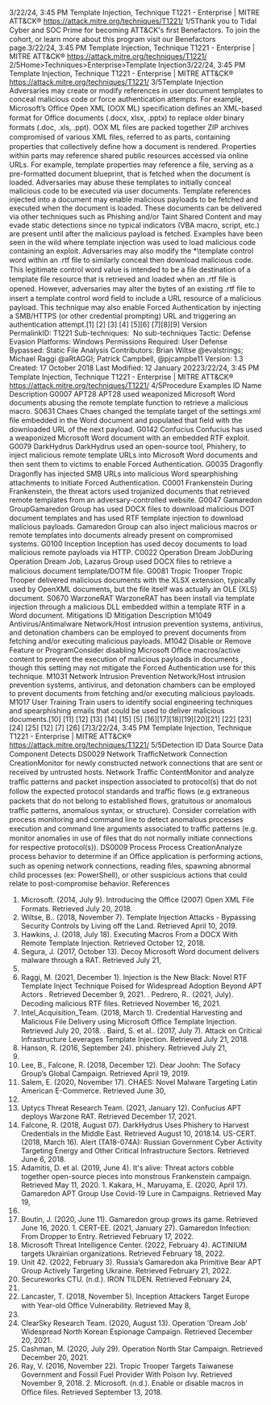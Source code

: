 3/22/24, 3:45 PM Template Injection, Technique T1221 - Enterprise | MITRE ATT&CK®
https://attack.mitre.org/techniques/T1221/ 1/5Thank you to Tidal Cyber and SOC Prime for becoming ATT&CK's ﬁrst Benefactors. To join the cohort, or learn more about this program visit our
Benefactors page.3/22/24, 3:45 PM Template Injection, Technique T1221 - Enterprise | MITRE ATT&CK®
https://attack.mitre.org/techniques/T1221/ 2/5Home>Techniques>Enterprise>Template Injection3/22/24, 3:45 PM Template Injection, Technique T1221 - Enterprise | MITRE ATT&CK®
https://attack.mitre.org/techniques/T1221/ 3/5Template Injection
Adversaries may create or modify references in user document templates to conceal malicious code or force authentication attempts. For
example, Microsoft’s Oﬃce Open XML (OOX ML) speciﬁcation deﬁnes an XML-based format for Oﬃce documents (.docx, xlsx, .pptx) to
replace older binary formats (.doc, .xls, .ppt). OOX ML ﬁles are packed together ZIP archives compromised of various XML ﬁles, referred to as
parts, containing properties that collectively deﬁne how a document is rendered.
Properties within parts may reference shared public resources accessed via online URLs. For example, template properties may reference a
ﬁle, serving as a pre-formatted document blueprint, that is fetched when the document is loaded.
Adversaries may abuse these templates to initially conceal malicious code to be executed via user documents. Template references injected
into a document may enable malicious payloads to be fetched and executed when the document is loaded. These documents can be
delivered via other techniques such as Phishing and/or Taint Shared Content and may evade static detections since no typical indicators
(VBA macro, script, etc.) are present until after the malicious payload is fetched. Examples have been seen in the wild where template
injection was used to load malicious code containing an exploit.
Adversaries may also modify the \*\template control word within an .rtf ﬁle to similarly conceal then download malicious code. This
legitimate control word value is intended to be a ﬁle destination of a template ﬁle resource that is retrieved and loaded when an .rtf ﬁle is
opened. However, adversaries may alter the bytes of an existing .rtf ﬁle to insert a template control word ﬁeld to include a URL resource of a
malicious payload.
This technique may also enable Forced Authentication by injecting a SMB/HTTPS (or other credential prompting) URL and triggering an
authentication attempt.[1]
[2]
[3]
[4]
[5][6]
[7][8][9]
Version PermalinkID: T1221
Sub-techniques:  No sub-techniques
 
Tactic: Defense Evasion
 
Platforms: Windows
 
Permissions Required: User
 
Defense Bypassed: Static File Analysis
Contributors: Brian Wiltse @evalstrings; Michael Raggi @aRtAGGI; Patrick Campbell, @pjcampbe11
Version: 1.3
Created: 17 October 2018
Last Modiﬁed: 12 January 20223/22/24, 3:45 PM Template Injection, Technique T1221 - Enterprise | MITRE ATT&CK®
https://attack.mitre.org/techniques/T1221/ 4/5Procedure Examples
ID Name Description
G0007 APT28 APT28 used weaponized Microsoft Word documents abusing the remote template function to retrieve a
malicious macro. 
S0631 Chaes Chaes changed the template target of the settings.xml ﬁle embedded in the Word document and populated
that ﬁeld with the downloaded URL of the next payload.
G0142 Confucius Confucius has used a weaponized Microsoft Word document with an embedded RTF exploit.
G0079 DarkHydrus DarkHydrus used an open-source tool, Phishery, to inject malicious remote template URLs into Microsoft
Word documents and then sent them to victims to enable Forced Authentication.
G0035 Dragonﬂy Dragonﬂy has injected SMB URLs into malicious Word spearphishing attachments to initiate Forced
Authentication.
C0001 Frankenstein During Frankenstein, the threat actors used trojanized documents that retrieved remote templates from an
adversary-controlled website.
G0047 Gamaredon
GroupGamaredon Group has used DOCX ﬁles to download malicious DOT document templates and has used
RTF template injection to download malicious payloads. Gamaredon Group can also inject malicious
macros or remote templates into documents already present on compromised systems.
G0100 Inception Inception has used decoy documents to load malicious remote payloads via HTTP.
C0022 Operation
Dream JobDuring Operation Dream Job, Lazarus Group used DOCX ﬁles to retrieve a malicious document
template/DOTM ﬁle.
G0081 Tropic Trooper Tropic Trooper delivered malicious documents with the XLSX extension, typically used by OpenXML
documents, but the ﬁle itself was actually an OLE (XLS) document.
S0670 WarzoneRAT WarzoneRAT has been install via template injection through a malicious DLL embedded within a template
RTF in a Word document.
Mitigations
ID Mitigation Description
M1049 Antivirus/Antimalware Network/Host intrusion prevention systems, antivirus, and detonation chambers can be
employed to prevent documents from fetching and/or executing malicious payloads.
M1042 Disable or Remove Feature
or ProgramConsider disabling Microsoft Oﬃce macros/active content to prevent the execution of
malicious payloads in documents , though this setting may not mitigate the Forced
Authentication use for this technique.
M1031 Network Intrusion Prevention Network/Host intrusion prevention systems, antivirus, and detonation chambers can be
employed to prevent documents from fetching and/or executing malicious payloads.
M1017 User Training Train users to identify social engineering techniques and spearphishing emails that could be
used to deliver malicious documents.[10]
[11]
[12]
[13]
[14]
[15]
[5]
[16][17][18][19][20][21]
[22]
[23][24]
[25]
[12]
[7]
[26]
[7]3/22/24, 3:45 PM Template Injection, Technique T1221 - Enterprise | MITRE ATT&CK®
https://attack.mitre.org/techniques/T1221/ 5/5Detection
ID Data Source Data Component Detects
DS0029 Network TraﬃcNetwork
Connection
CreationMonitor for newly constructed network connections that are sent or received by
untrusted hosts.
Network Traﬃc
ContentMonitor and analyze traﬃc patterns and packet inspection associated to protocol(s)
that do not follow the expected protocol standards and traﬃc ﬂows (e.g extraneous
packets that do not belong to established ﬂows, gratuitous or anomalous traﬃc
patterns, anomalous syntax, or structure). Consider correlation with process monitoring
and command line to detect anomalous processes execution and command line
arguments associated to traﬃc patterns (e.g. monitor anomalies in use of ﬁles that do
not normally initiate connections for respective protocol(s)).
DS0009 Process Process
CreationAnalyze process behavior to determine if an Oﬃce application is performing actions,
such as opening network connections, reading ﬁles, spawning abnormal child processes
(ex: PowerShell), or other suspicious actions that could relate to post-compromise
behavior.
References
1. Microsoft. (2014, July 9). Introducing the Oﬃce (2007) Open
XML File Formats. Retrieved July 20, 2018.
2. Wiltse, B.. (2018, November 7). Template Injection Attacks -
Bypassing Security Controls by Living off the Land. Retrieved
April 10, 2019.
3. Hawkins, J. (2018, July 18). Executing Macros From a DOCX
With Remote Template Injection. Retrieved October 12, 2018.
4. Segura, J. (2017, October 13). Decoy Microsoft Word
document delivers malware through a RAT. Retrieved July 21,
2018.
5. Raggi, M. (2021, December 1). Injection is the New Black:
Novel RTF Template Inject Technique Poised for Widespread
Adoption Beyond APT Actors . Retrieved December 9, 2021.
 . Pedrero, R.. (2021, July). Decoding malicious RTF ﬁles.
Retrieved November 16, 2021.
7. Intel\_Acquisition\_Team. (2018, March 1). Credential
Harvesting and Malicious File Delivery using Microsoft Oﬃce
Template Injection. Retrieved July 20, 2018.
 . Baird, S. et al.. (2017, July 7). Attack on Critical Infrastructure
Leverages Template Injection. Retrieved July 21, 2018.
9. Hanson, R. (2016, September 24). phishery. Retrieved July 21,
2018.
10. Lee, B., Falcone, R. (2018, December 12). Dear Joohn: The
Sofacy Group’s Global Campaign. Retrieved April 19, 2019.
11. Salem, E. (2020, November 17). CHAES: Novel Malware
Targeting Latin American E-Commerce. Retrieved June 30,
2021.
12. Uptycs Threat Research Team. (2021, January 12). Confucius
APT deploys Warzone RAT. Retrieved December 17, 2021.
13. Falcone, R. (2018, August 07). DarkHydrus Uses Phishery to
Harvest Credentials in the Middle East. Retrieved August 10,
2018.14. US-CERT. (2018, March 16). Alert (TA18-074A): Russian
Government Cyber Activity Targeting Energy and Other Critical
Infrastructure Sectors. Retrieved June 6, 2018.
15. Adamitis, D. et al. (2019, June 4). It's alive: Threat actors
cobble together open-source pieces into monstrous
Frankenstein campaign. Retrieved May 11, 2020.
1 . Kakara, H., Maruyama, E. (2020, April 17). Gamaredon APT
Group Use Covid-19 Lure in Campaigns. Retrieved May 19,
2020.
17. Boutin, J. (2020, June 11). Gamaredon group grows its game.
Retrieved June 16, 2020.
1 . CERT-EE. (2021, January 27). Gamaredon Infection: From
Dropper to Entry. Retrieved February 17, 2022.
19. Microsoft Threat Intelligence Center. (2022, February 4).
ACTINIUM targets Ukrainian organizations. Retrieved February
18, 2022.
20. Unit 42. (2022, February 3). Russia’s Gamaredon aka Primitive
Bear APT Group Actively Targeting Ukraine. Retrieved February
21, 2022.
21. Secureworks CTU. (n.d.). IRON TILDEN. Retrieved February 24,
2022.
22. Lancaster, T. (2018, November 5). Inception Attackers Target
Europe with Year-old Oﬃce Vulnerability. Retrieved May 8,
2020.
23. ClearSky Research Team. (2020, August 13). Operation
'Dream Job' Widespread North Korean Espionage Campaign.
Retrieved December 20, 2021.
24. Cashman, M. (2020, July 29). Operation North Star Campaign.
Retrieved December 20, 2021.
25. Ray, V. (2016, November 22). Tropic Trooper Targets
Taiwanese Government and Fossil Fuel Provider With Poison
Ivy. Retrieved November 9, 2018.
2 . Microsoft. (n.d.). Enable or disable macros in Oﬃce ﬁles.
Retrieved September 13, 2018.